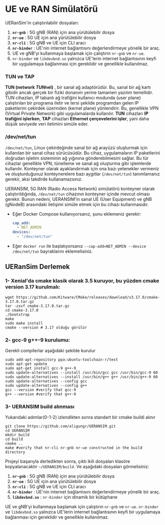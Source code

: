 # UE ve RAN Simülatörü

UERanSim'in çalıştırılabilir dosyaları:
1. **`nr-gnb`** : 5G gNB (RAN) için ana yürütülebilir dosya
1. **`nr-ue`** : 5G UE için ana yürütülebilir dosya
1. **`nr-cli`** : 5G gNB ve UE için CLI aracı
1. **`nr-binder`** : UE'nin internet bağlantısını değerlendirmeye yönelik bir araç.
1. UE ve gNB'yi kullanmaya başlamak için çalıştırın `nr-gnb` ve `nr-ue`.
1. `nr-binder` ve `libdevbnd.so` yalnızca UE'lerin internet bağlantısının keyfi bir uygulamaya bağlanması için gereklidir ve genellikle kullanılmaz.

### TUN ve TAP
**TUN (network *TUN*nel)** , bir sanal ağ adaptörüdür. Bu, sanal bir ağ kartı gibidir ancak gerçek bir fiziki donanım yerine tamamen yazılım temellidir. TUN cihazları, IP tabanlı ağ trafiğini kullanıcı modunda (user plane) çalıştırılan bir programa iletir ve tersi şekilde programdan gelen IP paketlerini çekirdek üzerinden (kernel plane) yönlendirir. Bu, genellikle VPN (Virtual Private Network) gibi uygulamalarda kullanılır. **TUN** cihazları **IP trafiğini işlerken**, **TAP** cihazları **Ethernet çerçevelerini işler**, yani daha düşük seviyede veri iletimini simüle eder.

### /dev/net/tun
`/dev/net/tun`, Linux çekirdeğinde sanal bir ağ arayüzü oluşturmak için kullanılan bir sanal cihaz sürücüsüdür. Bu cihaz, uygulamaların IP paketlerini doğrudan işletim sisteminin ağ yığınına gönderebilmesini sağlar. Bu tür cihazlar genellikle VPN, tünelleme ve sanal ağ oluşturma gibi işlemlerde kullanılır. Konteyner olarak ayaklandırmak için ona bazı yetenekler vermeniz ve oluşturduğunuz konteynerelere bazı aygıtlar (`/dev/net/tun`) tanımlamanız gerekir, aksi takdirde kullanamazsınız. 


UERANSIM, 5G RAN (Radio Access Network) simülatörü konteyner olarak çalıştırıldığında, `/dev/net/tun` cihazının konteyner içinde mevcut olması gerekir. Bunun nedeni, UERANSIM'in sanal UE (User Equipment) ve gNB (gNodeB) arasındaki iletişimi simüle etmek için bu cihazı kullanmasıdır.

- Eğer Docker Compose kullanıyorsanız, şunu eklemeniz gerekir:
  ```yaml
  cap_add:
    - NET_ADMIN
  devices:
    - "/dev/net/tun"
  ```

- Eğer `docker run` ile başlatıyorsanız `--cap-add=NET_ADMIN --device /dev/net/tun` bayraklarını eklemelisiniz.


## UERanSim Derlemek
### 1- Xenial'da cmake klasik olarak 3.5 kuruyor, bu yüzden cmake version 3.17 kurulmalı:
```shell
wget https://github.com/Kitware/CMake/releases/download/v3.17.0/cmake-3.17.0.tar.gz
tar -zxvf cmake-3.17.0.tar.gz
cd cmake-3.17.0
./bootstrap
make
sudo make install
cmake --version # 3.17 olduğu görülür
```

### 2- gcc-9 g++-9 kurulumu:
Gerekli compilerlar aşağıdaki şekilde kurulur
```shell
sudo add-apt-repository ppa:ubuntu-toolchain-r/test
sudo apt-get update
sudo apt-get install gcc-9 g++-9
sudo update-alternatives --install /usr/bin/gcc gcc /usr/bin/gcc-9 60
sudo update-alternatives --install /usr/bin/g++ g++ /usr/bin/g++-9 60
sudo update-alternatives --config gcc
sudo update-alternatives --config g++
gcc --version #verify that gcc-9
g++ --version #verify that g++-9
```

### 3- UERANSIM build alınması 
Yukarıdaki adımlar(0-1-2) izlendikten sonra standart bir cmake buildi alınır
```shell
git clone https://github.com/aligungr/UERANSIM.git
cd UERANSIM
mkdir build
cd build
cmake ..
make #verify that nr-cli nr-gnb nr-ue constructed in the build directory
```

Projeyi başarıyla derledikten sonra, çıktı ikili dosyaları klasöre kopyalanacaktır `~/UERANSIM/build`. 
Ve aşağıdaki dosyaları görmelisiniz:

1. **`nr-gnb`** : 5G gNB (RAN) için ana yürütülebilir dosya
1. **`nr-ue`** : 5G UE için ana yürütülebilir dosya
1. **`nr-cli`** : 5G gNB ve UE için CLI aracı
1. **`nr-binder`** : UE'nin internet bağlantısını değerlendirmeye yönelik bir araç.
1. **`libdevbnd.so`** : `nr-binder` için dinamik bir kütüphane

UE ve gNB'yi kullanmaya başlamak için çalıştırın `nr-gnb` ve `nr-ue`.
`nr-binder` ve `libdevbnd.so` yalnızca UE'lerin internet bağlantısının keyfi bir uygulamaya bağlanması için gereklidir ve genellikle kullanılmaz.
